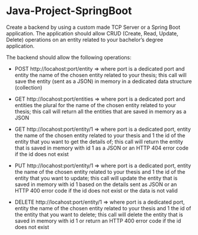 # Java-Project-SpringBoot

Create a backend by using a custom made TCP Server or a Spring Boot application. The application should allow CRUD (Create, Read, Update, Delete) operations on an entity related to your bachelor’s degree application.


The backend should allow the following operations:

  - POST http://locahost:port/entity => where port is a dedicated port and entity the name of the chosen entity related to your thesis; this call will save the entity (sent as a JSON) in memory in a dedicated data structure (collection)

  - GET http://locahost:port/entities => where port is a dedicated port and entities the plural for the name of the chosen entity related to your thesis; this call will return all the entities that are saved in memory as a JSON

  - GET http://locahost:port/entity/1 => where port is a dedicated port, entity the name of the chosen entity related to your thesis and 1 the id of the entity that you want to get the details of; this call will return the entity that is saved in memory with id 1 as a JSON or an HTTP 404 error code if the id does not exist

  - PUT http://locahost:port/entity/1 => where port is a dedicated port, entity the name of the chosen entity related to your thesis and 1 the id of the entity that you want to update; this call will update the entity that is saved in memory with id 1 based on the details sent as JSON or an HTTP 400 error code if the id does not exist or the data is not valid

  - DELETE http://locahost:port/entity/1 => where port is a dedicated port, entity the name of the chosen entity related to your thesis and 1 the id of the entity that you want to delete; this call will delete the entity that is saved in memory with id 1 or return an HTTP 400 error code if the id does not exist
